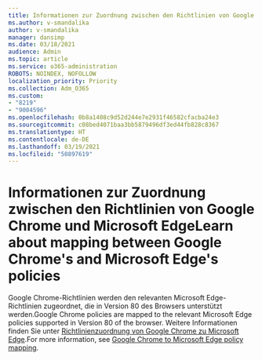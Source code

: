 ```yaml
---
title: Informationen zur Zuordnung zwischen den Richtlinien von Google Chrome und Microsoft Edge
ms.author: v-smandalika
author: v-smandalika
manager: dansimp
ms.date: 03/18/2021
audience: Admin
ms.topic: article
ms.service: o365-administration
ROBOTS: NOINDEX, NOFOLLOW
localization_priority: Priority
ms.collection: Adm_O365
ms.custom:
- "8219"
- "9004596"
ms.openlocfilehash: 0b8a1408c9d52d244e7e2931f46582cfacba24e3
ms.sourcegitcommit: c08bed4071baa3bb5879496df3ed44fb828c8367
ms.translationtype: HT
ms.contentlocale: de-DE
ms.lasthandoff: 03/19/2021
ms.locfileid: "50897619"
---
```

# <a name="learn-about-mapping-between-google-chromes-and-microsoft-edges-policies"></a><span data-ttu-id="e0146-102">Informationen zur Zuordnung zwischen den Richtlinien von Google Chrome und Microsoft Edge</span><span class="sxs-lookup"><span data-stu-id="e0146-102">Learn about mapping between Google Chrome's and Microsoft Edge's policies</span></span>

<span data-ttu-id="e0146-103">Google Chrome-Richtlinien werden den relevanten Microsoft Edge-Richtlinien zugeordnet, die in Version 80 des Browsers unterstützt werden.</span><span class="sxs-lookup"><span data-stu-id="e0146-103">Google Chrome policies are mapped to the relevant Microsoft Edge policies supported in Version 80 of the browser.</span></span> <span data-ttu-id="e0146-104">Weitere Informationen finden Sie unter [Richtlinienzuordnung von Google Chrome zu Microsoft Edge](https://docs.microsoft.com/deployedge/microsoft-edge-policy-map-chrome-to-newedge).</span><span class="sxs-lookup"><span data-stu-id="e0146-104">For more information, see [Google Chrome to Microsoft Edge policy mapping](https://docs.microsoft.com/deployedge/microsoft-edge-policy-map-chrome-to-newedge).</span></span>

